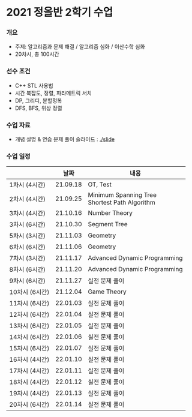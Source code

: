 # 2021 정올반 2학기 수업

### 개요

* 주제: 알고리즘과 문제 해결 / 알고리즘 심화 / 이산수학 심화 
* 20차시, 총 100시간

### 선수 조건

* C++ STL 사용법
* 시간 복잡도, 정렬, 파라메트릭 서치
* DP, 그리디, 분할정복
* DFS, BFS, 위상 정렬

### 수업 자료

* 개념 설명 & 연습 문제 풀이 슬라이드 : [./slide](./slide)

### 수업 일정

|                | 날짜     | 내용                                             |
| -------------- | -------- | ------------------------------------------------ |
| 1차시 (4시간)  | 21.09.18 | OT, Test                                         |
| 2차시 (4시간)  | 21.09.25 | Minimum Spanning Tree<br>Shortest Path Algorithm |
| 3차시 (4시간)  | 21.10.16 | Number Theory                                    |
| 3차시 (6시간)  | 21.10.30 | Segment Tree                                     |
| 5차시 (3시간)  | 21.11.03 | Geometry                                         |
| 6차시 (6시간)  | 21.11.06 | Geometry                                         |
| 7차시 (3시간)  | 21.11.17 | Advanced Dynamic Programming                     |
| 8차시 (6시간)  | 21.11.20 | Advanced Dynamic Programming                     |
| 9차시 (6시간)  | 21.11.27 | 실전 문제 풀이                                   |
| 10차시 (6시간) | 21.12.04 | Game Theory                                      |
| 11차시 (6시간) | 22.01.03 | 실전 문제 풀이                                   |
| 12차시 (6시간) | 22.01.04 | 실전 문제 풀이                                   |
| 13차시 (6시간) | 22.01.05 | 실전 문제 풀이                                   |
| 14차시 (6시간) | 22.01.06 | 실전 문제 풀이                                   |
| 15차시 (6시간) | 22.01.07 | 실전 문제 풀이                                   |
| 16차시 (4시간) | 22.01.10 | 실전 문제 풀이                                   |
| 17차시 (4시간) | 22.01.11 | 실전 문제 풀이                                   |
| 18차시 (4시간) | 22.01.12 | 실전 문제 풀이                                   |
| 19차시 (4시간) | 22.01.13 | 실전 문제 풀이                                   |
| 20차시 (6시간) | 22.01.14 | 실전 문제 풀이                                   |
